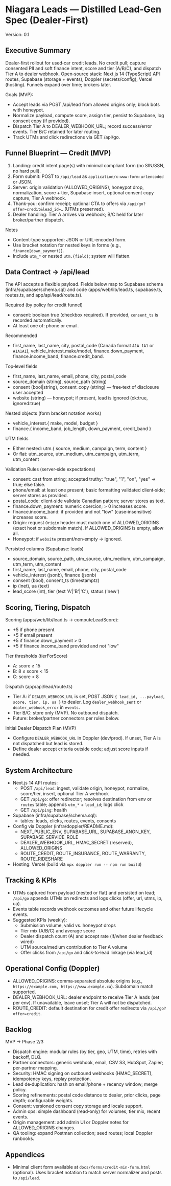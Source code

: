  # Niagara Leads — Distilled Lead‑Gen Spec (Dealer‑First)

 Version: 0.1

 ## Executive Summary
 Dealer‑first rollout for used‑car credit leads. No credit pull; capture consented PII and soft finance intent, score and tier (A/B/C), and dispatch Tier A to dealer webhook. Open‑source stack: Next.js 14 (TypeScript) API routes, Supabase (storage + events), Doppler (secrets/config), Vercel (hosting). Funnels expand over time; brokers later.

 Goals (MVP):
 - Accept leads via POST /api/lead from allowed origins only; block bots with honeypot.
 - Normalize payload, compute score, assign tier, persist to Supabase, log consent copy (if provided).
 - Dispatch Tier A to DEALER_WEBHOOK_URL; record success/error events. Tier B/C retained for later routing.
 - Track UTMs and click redirections via GET /api/go.

 ## Funnel Blueprint — Credit (MVP)
 1) Landing: credit intent page(s) with minimal compliant form (no SIN/SSN, no hard pull).
 2) Form submit: POST to `/api/lead` as `application/x-www-form-urlencoded` or JSON.
 3) Server: origin validation (ALLOWED_ORIGINS), honeypot drop, normalization, score + tier, Supabase insert, optional consent copy capture, Tier A webhook.
 4) Thank‑you: confirm receipt; optional CTA to offers via `/api/go?offer=credit&lead_id=…` (UTMs preserved).
 5) Dealer handling: Tier A arrives via webhook; B/C held for later broker/partner dispatch.

 Notes
 - Content‑type supported: JSON or URL‑encoded form.
 - Use bracket notation for nested keys in forms (e.g., `finance[down_payment]`).
 - Include `utm_*` or nested `utm.{field}`; system will flatten.

 ## Data Contract → /api/lead
 The API accepts a flexible payload. Fields below map to Supabase schema (infra/supabase/schema.sql) and code (apps/web/lib/lead.ts, supabase.ts, routes.ts, and app/api/lead/route.ts).

 Required (by policy for credit funnel)
 - consent: boolean true (checkbox required). If provided, `consent_ts` is recorded automatically.
 - At least one of: phone or email.

 Recommended
 - first_name, last_name, city, postal_code (Canada format `A1A 1A1` or `A1A1A1`), vehicle_interest.make/model, finance.down_payment, finance.income_band, finance.credit_band.

 Top‑level fields
 - first_name, last_name, email, phone, city, postal_code
 - source_domain (string), source_path (string)
 - consent (bool|string), consent_copy (string) — free‑text of disclosure user accepted
 - website (string) — honeypot; if present, lead is ignored (ok:true, ignored:true)

 Nested objects (form bracket notation works)
 - vehicle_interest.{ make, model, budget }
 - finance.{ income_band, job_length, down_payment, credit_band }

 UTM fields
 - Either nested: utm.{ source, medium, campaign, term, content }
 - Or flat: utm_source, utm_medium, utm_campaign, utm_term, utm_content

 Validation Rules (server‑side expectations)
 - consent: cast from string; accepted truthy: "true", "1", "on", "yes" → true; else false.
 - phone/email: at least one present; basic formatting validated client‑side; server stores as provided.
 - postal_code: client‑side validate Canadian pattern; server stores as text.
 - finance.down_payment: numeric coercion; > 0 increases score.
 - finance.income_band: if provided and not "low" (case‑insensitive) increases score.
 - Origin: request `Origin` header must match one of ALLOWED_ORIGINS (exact host or subdomain match). If ALLOWED_ORIGINS is empty, allow all.
 - Honeypot: if `website` present/non‑empty → ignored.

 Persisted columns (Supabase: leads)
 - source_domain, source_path, utm_source, utm_medium, utm_campaign, utm_term, utm_content
 - first_name, last_name, email, phone, city, postal_code
 - vehicle_interest (jsonb), finance (jsonb)
 - consent (bool), consent_ts (timestamptz)
 - ip (inet), ua (text)
 - lead_score (int), tier (text 'A'|'B'|'C'), status ('new')

 ## Scoring, Tiering, Dispatch
 Scoring (apps/web/lib/lead.ts → computeLeadScore):
 - +5 if phone present
 - +5 if email present
 - +5 if finance.down_payment > 0
 - +5 if finance.income_band provided and not "low"

 Tier thresholds (tierForScore)
 - A: score ≥ 15
 - B: 8 ≤ score < 15
 - C: score < 8

 Dispatch (app/api/lead/route.ts)
 - Tier A: if `DEALER_WEBHOOK_URL` is set, POST JSON `{ lead_id, ...payload, score, tier, ip, ua }` to dealer. Log `dealer_webhook_sent` or `dealer_webhook_error` in `events`.
 - Tier B/C: store only (MVP). No outbound dispatch.
 - Future: broker/partner connectors per rules below.

 Initial Dealer Dispatch Plan (MVP)
 - Configure `DEALER_WEBHOOK_URL` in Doppler (dev/prod). If unset, Tier A is not dispatched but lead is stored.
 - Define dealer accept criteria outside code; adjust score inputs if needed.

 ## System Architecture
 - Next.js 14 API routes:
   - POST `/api/lead`: ingest, validate origin, honeypot, normalize, score/tier, insert, optional Tier A webhook
   - GET `/api/go`: offer redirector; resolves destination from env or `routes` table; appends `utm_*` + `lead_id`; logs click
   - GET `/api/ping`: health
 - Supabase (infra/supabase/schema.sql):
   - tables: leads, clicks, routes, events, consents
 - Config via Doppler (infra/doppler/README.md):
   - NEXT_PUBLIC_ENV, SUPABASE_URL, SUPABASE_ANON_KEY, SUPABASE_SERVICE_ROLE
   - DEALER_WEBHOOK_URL, HMAC_SECRET (reserved), ALLOWED_ORIGINS
   - ROUTE_CREDIT, ROUTE_INSURANCE, ROUTE_WARRANTY, ROUTE_RIDESHARE
 - Hosting: Vercel (build via `npx doppler run -- npm run build`)

 ## Tracking & KPIs
 - UTMs captured from payload (nested or flat) and persisted on lead; `/api/go` appends UTMs on redirects and logs clicks (offer, url, utms, ip, ua).
 - Events table records webhook outcomes and other future lifecycle events.
 - Suggested KPIs (weekly):
   - Submission volume, valid vs. honeypot drops
   - Tier mix (A/B/C) and average score
   - Dealer dispatch count (A) and accept rate (if/when dealer feedback wired)
   - UTM source/medium contribution to Tier A volume
   - Offer clicks from `/api/go` and click‑to‑lead linkage (via lead_id)

 ## Operational Config (Doppler)
 - ALLOWED_ORIGINS: comma‑separated absolute origins (e.g., `https://example.com, https://www.example.ca`). Subdomain match supported.
 - DEALER_WEBHOOK_URL: dealer endpoint to receive Tier A leads (set per env). If unavailable, leave unset; Tier A will not be dispatched.
 - ROUTE_CREDIT: default destination for credit offer redirects via `/api/go?offer=credit`.

 ## Backlog
 MVP → Phase 2/3
 - Dispatch engine: modular rules (by tier, geo, UTM, time), retries with backoff, DLQ.
 - Partner connectors: generic webhook, email, CSV S3, HubSpot, Zapier; per‑partner mapping.
 - Security: HMAC signing on outbound webhooks (HMAC_SECRET), idempotency keys, replay protection.
 - Lead de‑duplication: hash on email/phone + recency window; merge policy.
 - Scoring refinements: postal code distance to dealer, prior clicks, page depth; configurable weights.
 - Consent: versioned consent copy storage and locale support.
 - Admin ops: simple dashboard (read‑only) for volumes, tier mix, recent events.
 - Origin management: add admin UI or Doppler notes for ALLOWED_ORIGINS changes.
 - QA tooling: expand Postman collection; seed routes; local Doppler runbooks.

 ## Appendices
 - Minimal client form available at `docs/forms/credit-min-form.html` (optional). Uses bracket notation to match server normalizer and posts to `/api/lead`.
